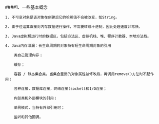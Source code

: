 
####1、一些基本概念

    1. 不可变对象是该对象在创建后它的哈希值不会被改变，如String。
    
    2. 由于位运算直接对内存数据进行操作，不需要转成十进制，因此处理速度非常快。
    
    3. Java虚拟机运行时的数据区，包括方法区、虚拟机栈、堆、程序计数器、本地方法栈。
    
    4. Java内存泄漏：长生命周期的对象持有短生命周期对象的引用
    
        类自己管理内存；
        
        缓存；
        
        容器 / 静态集合类，当集合里面的对象属性被修改后，再调用remove()方法时不起作用；
        
        各种连接，数据库连接，网络连接(socket)和I/O连接；
        
        内部类和外部模块的引用；
        
        单例模式，当持有外部引用时；
        
        监听和其他回调。
        
        
        
        